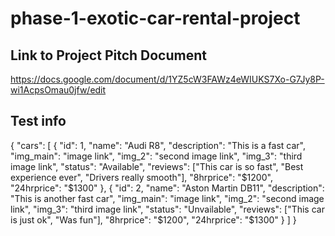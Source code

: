 # phase-1-exotic-car-rental-project

## Link to Project Pitch Document

https://docs.google.com/document/d/1YZ5cW3FAWz4eWIUKS7Xo-G7Jy8P-wi1AcpsOmau0jfw/edit


## Test info
{
    "cars": [ 
	    {
	        "id": 1,
	        "name": "Audi R8",
	        "description": "This is a fast car",
	        "img_main": "image link",
	        "img_2": "second image link",
	        "img_3":  "third image link",
	        "status": "Available",
	        "reviews": ["This car is so fast", "Best experience ever", "Drivers really smooth"],
	        "8hrprice": "$1200",
            "24hrprice": "$1300"
        },
        {
            "id": 2,
	        "name": "Aston Martin DB11",
	        "description": "This is another fast car",
	        "img_main": "image link",
	        "img_2": "second image link",
	        "img_3":  "third image link",
	        "status": "Unvailable",
	        "reviews": ["This car is just ok", "Was fun"],
	        "8hrprice": "$1200",
            "24hrprice": "$1300"
        }
    ]
}